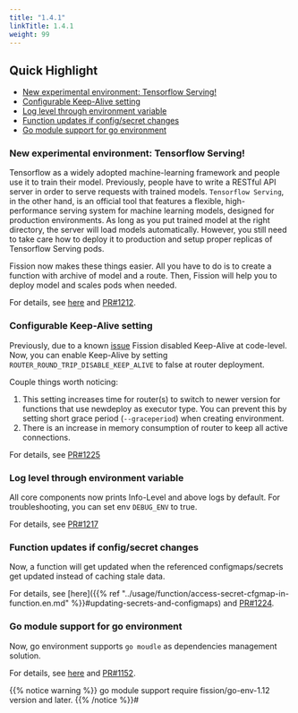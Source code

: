 ```yaml
---
title: "1.4.1"
linkTitle: 1.4.1
weight: 99
---
```


## Quick Highlight

* [New experimental environment: Tensorflow Serving!](#new-experimental-environment-tensorflow-serving)
* [Configurable Keep-Alive setting](#configurable-keep-alive-setting)
* [Log level through environment variable](#log-level-through-environment-variable)
* [Function updates if config/secret changes](#function-updates-if-config-secret-changes)
* [Go module support for go environment](#go-module-support-for-go-environment)

### New experimental environment: Tensorflow Serving!

Tensorflow as a widely adopted machine-learning framework and people use it to train their model.
Previously, people have to write a RESTful API server in order to serve requests with trained models.
`Tensorflow Serving`, in the other hand, is an official tool that features a flexible, high-performance serving system for machine learning models, designed for production environments.
As long as you put trained model at the right directory, the server will load models automatically.
However, you still need to take care how to deploy it to production and setup proper replicas of Tensorflow Serving pods.  

Fission now makes these things easier.
All you have to do is to create a function with archive of model and a route.
Then, Fission will help you to deploy model and scales pods when needed.

For details, see [here](https://github.com/fission/fission/tree/master/examples/tensorflow-serving) and [PR#1212](https://github.com/fission/fission/pull/1212).

### Configurable Keep-Alive setting

Previously, due to a known [issue](https://github.com/fission/fission/issues/723#issuecomment-395483957) Fission disabled Keep-Alive at code-level.
Now, you can enable Keep-Alive by setting `ROUTER_ROUND_TRIP_DISABLE_KEEP_ALIVE` to false at router deployment.

Couple things worth noticing:
 
1. This setting increases time for router(s) to switch to newer version for functions that use newdeploy as executor type.
You can prevent this by setting short grace period (`--graceperiod`) when creating environment.
2. There is an increase in memory consumption of router to keep all active connections.

For details, see [PR#1225](https://github.com/fission/fission/pull/1225)

### Log level through environment variable

All core components now prints Info-Level and above logs by default.
For troubleshooting, you can set env `DEBUG_ENV` to true.

For details, see [PR#1217](https://github.com/fission/fission/pull/1217)

### Function updates if config/secret changes

Now, a function will get updated when the referenced configmaps/secrets get updated instead of caching stale data.

For details, see [here]({{% ref "../usage/function/access-secret-cfgmap-in-function.en.md" %}}#updating-secrets-and-configmaps) and [PR#1224](https://github.com/fission/fission/pull/1224).

### Go module support for go environment

Now, go environment supports `go moudle` as dependencies management solution.

For details, see [here](https://github.com/fission/fission/tree/master/examples/go/module-example) and [PR#1152](https://github.com/fission/fission/pull/1152).

{{% notice warning %}}
go module support require fission/go-env-1.12 version and later.
{{% /notice %}}#
